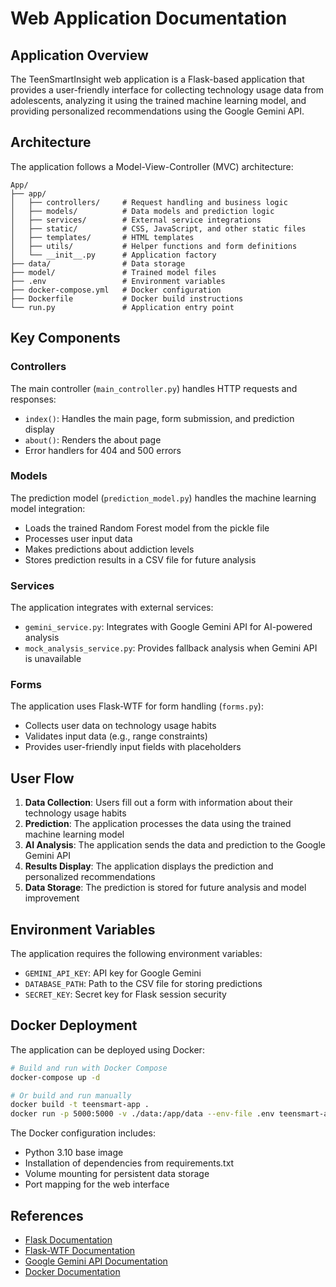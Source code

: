 # Web Application Documentation

## Application Overview

The TeenSmartInsight web application is a Flask-based application that provides a user-friendly interface for collecting technology usage data from adolescents, analyzing it using the trained machine learning model, and providing personalized recommendations using the Google Gemini API.

## Architecture

The application follows a Model-View-Controller (MVC) architecture:

```
App/
├── app/
│   ├── controllers/     # Request handling and business logic
│   ├── models/          # Data models and prediction logic
│   ├── services/        # External service integrations
│   ├── static/          # CSS, JavaScript, and other static files
│   ├── templates/       # HTML templates
│   ├── utils/           # Helper functions and form definitions
│   └── __init__.py      # Application factory
├── data/                # Data storage
├── model/               # Trained model files
├── .env                 # Environment variables
├── docker-compose.yml   # Docker configuration
├── Dockerfile           # Docker build instructions
└── run.py               # Application entry point
```

## Key Components

### Controllers

The main controller (`main_controller.py`) handles HTTP requests and responses:

- `index()`: Handles the main page, form submission, and prediction display
- `about()`: Renders the about page
- Error handlers for 404 and 500 errors

### Models

The prediction model (`prediction_model.py`) handles the machine learning model integration:

- Loads the trained Random Forest model from the pickle file
- Processes user input data
- Makes predictions about addiction levels
- Stores prediction results in a CSV file for future analysis

### Services

The application integrates with external services:

- `gemini_service.py`: Integrates with Google Gemini API for AI-powered analysis
- `mock_analysis_service.py`: Provides fallback analysis when Gemini API is unavailable

### Forms

The application uses Flask-WTF for form handling (`forms.py`):

- Collects user data on technology usage habits
- Validates input data (e.g., range constraints)
- Provides user-friendly input fields with placeholders

## User Flow

1. **Data Collection**: Users fill out a form with information about their technology usage habits
2. **Prediction**: The application processes the data using the trained machine learning model
3. **AI Analysis**: The application sends the data and prediction to the Google Gemini API
4. **Results Display**: The application displays the prediction and personalized recommendations
5. **Data Storage**: The prediction is stored for future analysis and model improvement

## Environment Variables

The application requires the following environment variables:

- `GEMINI_API_KEY`: API key for Google Gemini
- `DATABASE_PATH`: Path to the CSV file for storing predictions
- `SECRET_KEY`: Secret key for Flask session security

## Docker Deployment

The application can be deployed using Docker:

```bash
# Build and run with Docker Compose
docker-compose up -d

# Or build and run manually
docker build -t teensmart-app .
docker run -p 5000:5000 -v ./data:/app/data --env-file .env teensmart-app
```

The Docker configuration includes:

- Python 3.10 base image
- Installation of dependencies from requirements.txt
- Volume mounting for persistent data storage
- Port mapping for the web interface

## References

- [Flask Documentation](https://flask.palletsprojects.com/)
- [Flask-WTF Documentation](https://flask-wtf.readthedocs.io/)
- [Google Gemini API Documentation](https://ai.google.dev/docs/gemini_api)
- [Docker Documentation](https://docs.docker.com/)